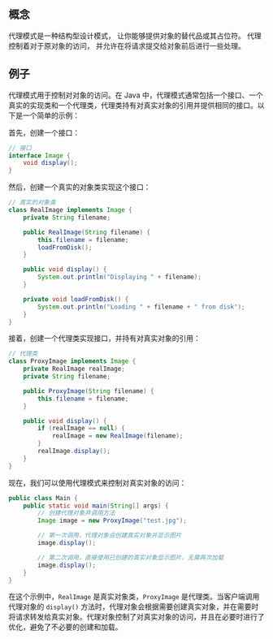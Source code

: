 ## 概念
代理模式是一种结构型设计模式， 让你能够提供对象的替代品或其占位符。 代理控制着对于原对象的访问， 并允许在将请求提交给对象前后进行一些处理。

## 例子
代理模式用于控制对对象的访问。在 Java 中，代理模式通常包括一个接口、一个真实的实现类和一个代理类，代理类持有对真实对象的引用并提供相同的接口。以下是一个简单的示例：

首先，创建一个接口：

```java
// 接口
interface Image {
    void display();
}
```

然后，创建一个真实的对象类实现这个接口：

```java
// 真实的对象类
class RealImage implements Image {
    private String filename;

    public RealImage(String filename) {
        this.filename = filename;
        loadFromDisk();
    }

    public void display() {
        System.out.println("Displaying " + filename);
    }

    private void loadFromDisk() {
        System.out.println("Loading " + filename + " from disk");
    }
}
```

接着，创建一个代理类实现接口，并持有对真实对象的引用：

```java
// 代理类
class ProxyImage implements Image {
    private RealImage realImage;
    private String filename;

    public ProxyImage(String filename) {
        this.filename = filename;
    }

    public void display() {
        if (realImage == null) {
            realImage = new RealImage(filename);
        }
        realImage.display();
    }
}
```

现在，我们可以使用代理模式来控制对真实对象的访问：

```java
public class Main {
    public static void main(String[] args) {
        // 创建代理对象并调用方法
        Image image = new ProxyImage("test.jpg");

        // 第一次调用，代理对象会创建真实对象并显示图片
        image.display();

        // 第二次调用，直接使用已创建的真实对象显示图片，无需再次加载
        image.display();
    }
}
```

在这个示例中，`RealImage` 是真实对象类，`ProxyImage` 是代理类。当客户端调用代理对象的 `display()` 方法时，代理对象会根据需要创建真实对象，并在需要时将请求转发给真实对象。代理对象控制了对真实对象的访问，并且在必要时进行了优化，避免了不必要的创建和加载。